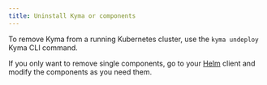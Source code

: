 ```yaml
---
title: Uninstall Kyma or components
---
```


To remove Kyma from a running Kubernetes cluster, use the `kyma undeploy` Kyma CLI command.

If you only want to remove single components, go to your [Helm](https://helm.sh/) client and modify the components as you need them.
